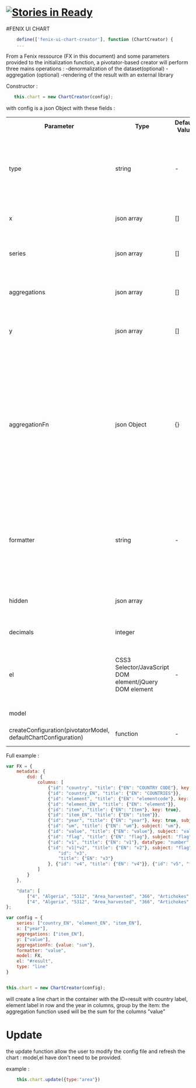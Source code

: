 [![Stories in Ready](https://badge.waffle.io/FENIX-Platform/fenix-ui-olap.png?label=ready&title=Ready)](https://waffle.io/FENIX-Platform/fenix-ui-olap)
=============


#FENIX UI CHART


```javascript
    define(['fenix-ui-chart-creator'], function (ChartCreator) {
    ...
```

From a  Fenix ressource (FX in this document) and some parameters provided to the initialization function, a pivotator-based creator will perform three mains operations : 
	-denormalization of the dataset(optional)
	-aggregation (optional)
	-rendering of the result with an external library


Constructor :
```javascript
   this.chart = new ChartCreator(config);
   ```

with config is a json Object with these fields :

<table>
   <tbody>
      <tr>
         <th>Parameter</th>
         <th>Type</th>
         <th>Default Value</th>
         <th>Example</th>
         <th>Description</th>
      </tr>
      <tr>
         <td>type </td>
         <td>string</td>
         <td>-</td>
         <td>type:"column"</td>
         <td> type of chart we want to display
            currently available : 
            "line","column", "column_stacked", "area", "pyramide", "area_stacked", "scatter","boxplot"
         </td>
      </tr>
      <tr>
         <td>x</td>
         <td>json array</td>
         <td>[]</td>
         <td>x:["Country_EN","Indicator_EN"]</td>
         <td>List the dimensions to put in x-axis of the graph</td>
      </tr>
      <tr>
         <td>series</td>
         <td>json array</td>
         <td>[]</td>
         <td>series:["Year"]</td>
         <td>List the dimensions that will be inerpreted as series in the graph</td>
      </tr>
      <tr>
         <td>aggregations</td>
         <td>json array</td>
         <td>[]</td>
         <td>aggregations:["ElementCode_EN"]</td>
         <td>FX columns we want to aggregate,they will not appears in the
            Grid
         </td>
      </tr>
      <tr>
         <td>y</td>
         <td>json array</td>
         <td>[]</td>
         <td>y:["values"]</td>
         <td> describe wich FX columns will be aggregates and displayed as Y-axis of the chart</td>
      </tr>
      <tr>
         <td>aggregationFn</td>
         <td>json Object</td>
         <td>{}</td>
         <td> {value:"sum",Flag:"dif",Units:"dif"}</td>
         <td>This object is needed to identify which aggregation function
            have to be applied for each field on the "values" part of the dataset.
            The functions identifiers "sum" and dif in this example refer to a
            function of aggregation implemented in the functions part of the
            application and can be easily extended if needed
         </td>
      </tr>
      <tr>
         <td>formatter</td>
         <td>string</td>
         <td>-</td>
         <td> "localstring" or "value"</td>
         <td>identifier of the formater function for the value field
            localstring result will be in this format : "1 250,12", value will
            return 1250,12 ; value is  recommanded for charting
         </td>
      </tr>
      <tr>
         <td>hidden</td>
         <td> json array</td>
         <td><br></td>
         <td>hidden:["DomainCode"]</td>
         <td>this FX columns will not appear in the name of the series or of the X-axis</td>
      </tr>
      <tr>
         <td>decimals</td>
         <td>integer</td>
         <td></td>
         <td>decimals:2</td>
         <td> number of decimals in the values numbers</td>
      </tr>
      <tr>
         <td>el</td>
         <td>CSS3 Selector/JavaScript DOM element/jQuery DOM element</td>
         <td> - </td>
         <td>"#container"</td>
         <td>Optional component container. if specified items's will be searched within it otherwise within the whole document.</td>
      </tr>
      <tr>
         <td>model</td>
         <td><br></td>
         <td><br></td>
         <td><br></td>
         <td> The ressource FENIX to display</td>
      </tr>
    <tr>
       <td>createConfiguration(pivotatorModel, defaultChartConfiguration)</td>
       <td>function</td>
       <td> - </td>
       <td>- </td>
       <td>Create manually the chart configuration</td>
    </tr>
   </tbody>
</table>

Full example : 
```javascript
var FX = {
    metadata: {
        dsd: {
            columns: [
                {"id": "country", "title": {"EN": "COUNTRY CODE"}, key: true},
                {"id": "country_EN", "title": {"EN": "COUNTRIES"}},
                {"id": "element", "title": {"EN": "elementcode"}, key: true},
                {"id": "element_EN", "title": {"EN": "element"}},
                {"id": "item", "title": {"EN": "Item"}, key: true},
                {"id": "item_EN", "title": {"EN": "item"}},
                {"id": "year", "title": {"EN": "year"}, key: true, subject: "time"},
                {"id": "um", "title": {"EN": "um"}, subject: "um"},
                {"id": "value", "title": {"EN": "value"}, subject: "value", dataType: "number"},
                {"id": "flag", "title": {"EN": "flag"}, subject: "flag"},
                {"id": "v1", "title": {"EN": "v1"}, dataType: "number", subject: "value"},
                {"id": "v1|*v2", "title": {"EN": "v2"}, subject: "flag"}, {
                    "id": "v3",
                    "title": {"EN": "v3"}
                }, {"id": "v4", "title": {"EN": "v4"}}, {"id": "v5", "title": {"EN": "v5"}}
            ]
        }
    },

    "data": [
        ["4", "Algeria", "5312", "Area_harvested", "366", "Artichokes", "2006", "Ha", "1713.00", "", "", "003", "1", "007", ""],
        ["4", "Algeria", "5312", "Area_harvested", "366", "Artichokes", "2007", "Ha", "1813.00", "", "", "003", "1", "007", ""]]
};

var config = {
    series: ["country_EN", "element_EN", "item_EN"],
    x: ["year"],
    aggregations: ["item_EN"],
    y: ["value"],
    aggregationFn: {value: "sum"},
    formatter: "value",
    model: FX,
    el: "#result",
    type: "line"
}


this.chart = new ChartCreator(config);
   ```

will create a line chart in the container with the ID=result with country label, element label in row and the year in columns, group by the item: the aggregation function used will be the sum for the columns "value"

# Update
the update function allow the user to modify the config file and refresh the chart : model,el have don't need to be provided.

example : 

```javascript
    this.chart.update({type:"area"})

```
